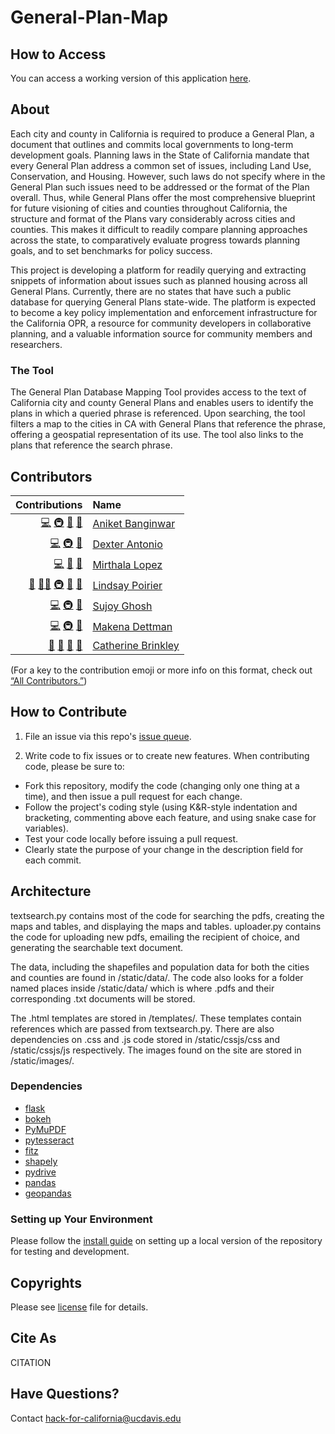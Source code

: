 # General-Plan-Map

## How to Access

You can access a working version of this application [here](http://plansearch.caes.ucdavis.edu/). 

## About

Each city and county in California is required to produce a General Plan, a document that outlines and commits local governments to long-term development goals. Planning laws in the State of California mandate that every General Plan address a common set of issues, including Land Use, Conservation, and Housing. However, such laws do not specify where in the General Plan such issues need to be addressed or the format of the Plan overall. Thus, while General Plans offer the most comprehensive blueprint for future visioning of cities and counties throughout California, the structure and format of the Plans vary considerably across cities and counties. This makes it difficult to readily compare planning approaches across the state, to comparatively evaluate progress towards planning goals, and to set benchmarks for policy success. 
 
This project is developing a platform for readily querying and extracting snippets of information about issues such as planned housing across all General Plans. Currently, there are no states that have such a public database for querying General Plans state-wide. The platform is expected to become a key policy implementation and enforcement infrastructure for the California OPR, a resource for community developers in collaborative planning, and a valuable information source for community members and researchers. 

### The Tool

The General Plan Database Mapping Tool provides access to the text of California city and county General Plans and enables users to identify the plans in which a queried phrase is referenced. Upon searching, the tool filters a map to the cities in CA with General Plans that reference the phrase, offering a geospatial representation of its use. The tool also links to the plans that reference the search phrase. 

## Contributors
<!-- ALL-CONTRIBUTORS-LIST:START -->
| Contributions | Name |
| ----: | :---- |
| [💻](# "Code") [🚇](# "Infrastructure") [📖](# "Documentation") [🤔](# "Ideas and Planning") | [Aniket Banginwar](https://www.linkedin.com/in/aniketbanginwar/)
| [💻](# "Code") [🚇](# "Infrastructure") [🤔](# "Ideas and Planning") | [Dexter Antonio](https://github.com/dexterantonio)
| [💻](# "Code") [📖](# "Documentation") [🤔](# "Ideas and Planning") | [Mirthala Lopez](https://www.linkedin.com/in/mirthala-lopez/)
| [📆](# "Project Management") [🧑‍🏫](# "Mentoring") [🚇](# "Infrastructure") [📖](# "Documentation") [🤔](# "Ideas and Planning") | [Lindsay Poirier](https://sts.ucdavis.edu/people/lpoirier)
| [💻](# "Code") [🚇](# "Infrastructure") [🤔](# "Ideas and Planning") | [Sujoy Ghosh](https://www.linkedin.com/in/sujoy-ghosh-266b0181)
| [💻](# "Code") [🚇](# "Infrastructure") [🤔](# "Ideas and Planning") | [Makena Dettman](https://www.linkedin.com/in/makenadettmann)
| [📆](# "Project Management") [🔬](# "Research") [🔣](# "Data") [🤔](# "Ideas and Planning") | [Catherine Brinkley](https://humanecology.ucdavis.edu/catherine-brinkley)


<!-- ALL-CONTRIBUTORS-LIST:END -->

(For a key to the contribution emoji or more info on this format, check out [“All Contributors.”](https://allcontributors.org/docs/en/emoji-key))

## How to Contribute

1. File an issue via this repo's [issue queue](https://github.com/Hack-for-California/General-Plan-Map-Python/issues).

2. Write code to fix issues or to create new features. When contributing code, please be sure to:

  * Fork this repository, modify the code (changing only one thing at a time), and then issue a pull request for each change.
  * Follow the project's coding style (using K&R-style indentation and bracketing, commenting above each feature, and using snake case for variables).
  * Test your code locally before issuing a pull request.
  * Clearly state the purpose of your change in the description field for each commit.

## Architecture

textsearch.py contains most of the code for searching the pdfs, creating the maps and tables, and displaying the maps and tables. uploader.py contains the code for uploading new pdfs, emailing the recipient of choice, and generating the searchable text document. 

The data, including the shapefiles and population data for both the cities and counties are found in /static/data/. The code also looks for a folder named places inside /static/data/ which is where .pdfs and their corresponding .txt documents will be stored.

The .html templates are stored in /templates/. These templates contain references which are passed from textsearch.py. There are also dependencies on .css and .js code stored in /static/cssjs/css and /static/cssjs/js respectively. The images found on the site are stored in /static/images/.

### Dependencies
* [flask](https://flask.palletsprojects.com/en/1.1.x/)
* [bokeh](https://docs.bokeh.org/en/latest/index.html)
* [PyMuPDF](https://pypi.org/project/PyMuPDF/)
* [pytesseract](https://pypi.org/project/pytesseract/)
* [fitz](https://pypi.org/project/fitz/)
* [shapely](https://pypi.org/project/Shapely/)
* [pydrive](https://pythonhosted.org/PyDrive/)
* [pandas](https://pandas.pydata.org/)
* [geopandas](https://geopandas.org/)

### Setting up Your Environment

Please follow the [install guide](./install_guide.md) on setting up a local version of the repository for testing and development.

## Copyrights

Please see [license](https://github.com/Hack-for-California/General-Plan-Map-Python/blob/main/LICENSE) file for details.

## Cite As

CITATION

## Have Questions?
Contact [hack-for-california@ucdavis.edu](mailto:hack-for-california@ucdavis.edu)  
